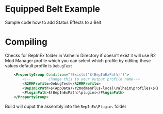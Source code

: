 ﻿# Equipped Belt Example

Sample code how to add Status Effects to a Belt

# Compiling

Checks for BepInEx folder in Valheim Directory if doesn't exist it will use R2 Mod Manager profile which you can select which profile by editing these values
default profile is `DebugTest`
```xml
    <PropertyGroup Condition="!Exists('$(BepInExPath)')">
        <!--        Change this to your output profile name-->
        <R2MMProfile>DebugTest</R2MMProfile>
        <BepInExPath>$(AppData)\r2modmanPlus-local\Valheim\profiles\$(R2MMProfile)\BepInEx</BepInExPath>
        <PluginPath>$(BepInExPath)\plugins</PluginPath>
    </PropertyGroup>
```
Build will ouput the assembly into the `BepInEx\Plugins` folder
